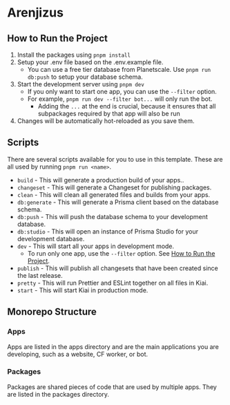 # Arenjizus

## How to Run the Project

1. Install the packages using `pnpm install`
2. Setup your .env file based on the .env.example file.
    - You can use a free tier database from Planetscale. Use `pnpm run db:push` to setup your database schema.
3. Start the development server using `pnpm dev`
    - If you only want to start one app, you can use the `--filter` option.
    - For example, `pnpm run dev --filter bot...` will only run the bot.
        - Adding the `...` at the end is crucial, because it ensures that all subpackages required by that app will also be run
4. Changes will be automatically hot-reloaded as you save them.

## Scripts

There are several scripts available for you to use in this template. These are all used by running `pnpm run <name>`.

-   `build` - This will generate a production build of your apps..
-   `changeset` - This will generate a Changeset for publishing packages.
-   `clean` - This will clean all generated files and builds from your apps.
-   `db:generate` - This will generate a Prisma client based on the database schema.
-   `db:push` - This will push the database schema to your development database.
-   `db:studio` - This will open an instance of Prisma Studio for your development database.
-   `dev` - This will start all your apps in development mode.
    -   To run only one app, use the `--filter` option. See [How to Run the Project](#how-to-run-the-project).
-   `publish` - This will publish all changesets that have been created since the last release.
-   `pretty` - This will run Prettier and ESLint together on all files in Kiai.
-   `start` - This will start Kiai in production mode.

## Monorepo Structure

### Apps

Apps are listed in the apps directory and are the main applications you are developing, such as a website, CF worker, or bot.

### Packages

Packages are shared pieces of code that are used by multiple apps. They are listed in the packages directory.
